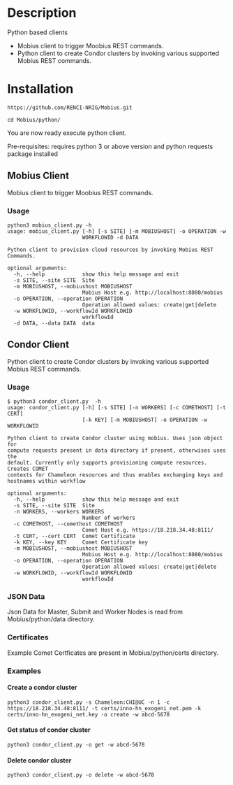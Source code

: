 # Description
Python based clients
 - Mobius client to trigger Moobius REST commands.
 - Python client to create Condor clusters by invoking various supported Mobius REST commands.

# Installation
`https://github.com/RENCI-NRIG/Mobius.git`

`cd Mobius/python/`

You are now ready execute python client.

Pre-requisites: requires python 3 or above version and python requests package installed

## Mobius Client
Mobius client to trigger Moobius REST commands.

### Usage
```
python3 mobius_client.py -h
usage: mobius_client.py [-h] [-s SITE] [-m MOBIUSHOST] -o OPERATION -w
                        WORKFLOWID -d DATA

Python client to provision cloud resources by invoking Mobius REST Commands.

optional arguments:
  -h, --help            show this help message and exit
  -s SITE, --site SITE  Site
  -m MOBIUSHOST, --mobiushost MOBIUSHOST
                        Mobius Host e.g. http://localhost:8080/mobius
  -o OPERATION, --operation OPERATION
                        Operation allowed values: create|get|delete
  -w WORKFLOWID, --workflowId WORKFLOWID
                        workflowId
  -d DATA, --data DATA  data
```
## Condor Client
Python client to create Condor clusters by invoking various supported Mobius REST commands.

### Usage
```
$ python3 condor_client.py  -h
usage: condor_client.py [-h] [-s SITE] [-n WORKERS] [-c COMETHOST] [-t CERT]
                        [-k KEY] [-m MOBIUSHOST] -o OPERATION -w WORKFLOWID

Python client to create Condor cluster using mobius. Uses json object for
compute requests present in data directory if present, otherwises uses the
default. Currently only supports provisioning compute resources. Creates COMET
contexts for Chameleon resources and thus enables exchanging keys and
hostnames within workflow

optional arguments:
  -h, --help            show this help message and exit
  -s SITE, --site SITE  Site
  -n WORKERS, --workers WORKERS
                        Number of workers
  -c COMETHOST, --comethost COMETHOST
                        Comet Host e.g. https://18.218.34.48:8111/
  -t CERT, --cert CERT  Comet Certificate
  -k KEY, --key KEY     Comet Certificate key
  -m MOBIUSHOST, --mobiushost MOBIUSHOST
                        Mobius Host e.g. http://localhost:8080/mobius
  -o OPERATION, --operation OPERATION
                        Operation allowed values: create|get|delete
  -w WORKFLOWID, --workflowId WORKFLOWID
                        workflowId
```
### JSON Data
Json Data for Master, Submit and Worker Nodes is read from Mobius/python/data directory.

### Certificates
Example Comet Certficates are present in Mobius/python/certs directory.

### Examples
#### Create a condor cluster
`python3 condor_client.py -s Chameleon:CHI@UC -n 1 -c https://18.218.34.48:8111/ -t certs/inno-hn_exogeni_net.pem -k certs/inno-hn_exogeni_net.key -o create -w abcd-5678`

#### Get status of condor cluster
`python3 condor_client.py -o get -w abcd-5678`

#### Delete condor cluster
`python3 condor_client.py -o delete -w abcd-5678`
